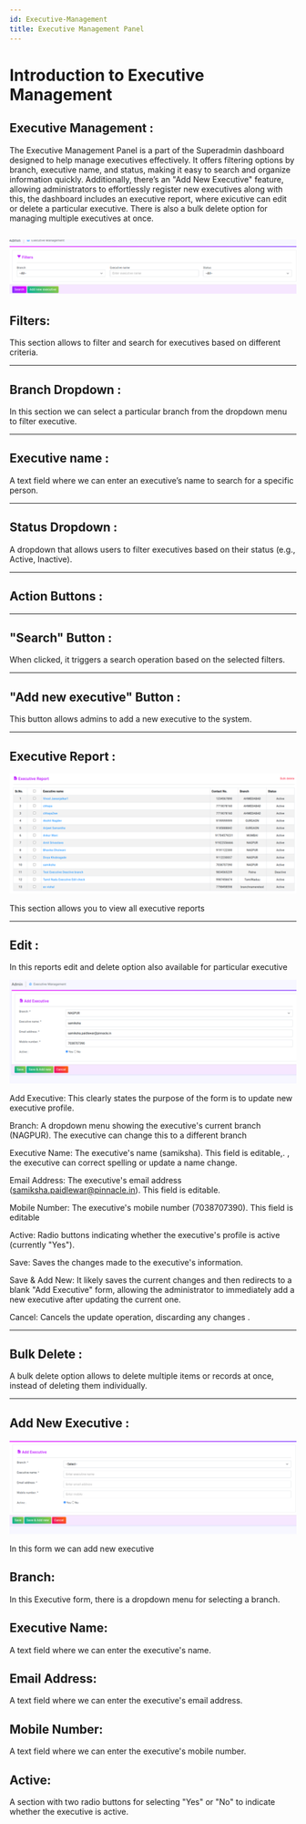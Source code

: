 ```yaml
---
id: Executive-Management
title: Executive Management Panel
---
```


# Introduction to Executive Management 

Executive Management :
--
The Executive Management Panel is a part of the Superadmin dashboard designed to help manage executives effectively. It offers filtering options by branch, executive name, and status, making it easy to search and organize information quickly. Additionally, there’s an "Add New Executive" feature, allowing administrators to effortlessly register new executives along with
this, the dashboard includes an executive report, where exicutive can edit or delete a particular executive. There is also a bulk delete option for managing multiple executives at once.

![Executive Management Image](images/executive1.png)
---
Filters:
---
This section allows to filter and search for executives based on
different criteria.

---
 Branch Dropdown :
---
In this section we can select a particular branch from the
dropdown menu to filter executive.

---
Executive name :
---

A text field where we can enter an executive’s name to search for a specific person. 

---
Status Dropdown :
---

A dropdown that allows users to filter executives based on their status (e.g., Active, Inactive). 

---
Action Buttons :
---

---
"Search" Button :
---
When clicked, it triggers a search operation based on the selected filters. 

---
"Add new executive" Button :
---
This button allows admins to add a new executive to the system. 

---
Executive Report :
---
![Executive Management Image](images/executivereport.png)


This section allows you to view all executive reports

---
Edit : 
---

In this reports edit and delete option also available for particular executive

![Executive Management Image](images/executiveedit.png)

Add Executive: This clearly states the purpose of the form is to update new executive profile.

Branch: A dropdown menu showing the executive's current branch (NAGPUR). The executive can change this to a different branch

Executive Name: The executive's name (samiksha). This field is editable,. , the executive can correct spelling or update a name change.

Email Address: The executive's email address (samiksha.paidlewar@pinnacle.in). This field is editable.

Mobile Number: The executive's mobile number (7038707390). This field is editable

Active: Radio buttons indicating whether the executive's profile is active (currently "Yes").

Save: Saves the changes made to the executive's information.

 Save & Add New: It likely saves the current changes and then redirects to a blank "Add Executive" form, allowing the administrator to immediately add a new executive after updating the current one.

Cancel: Cancels the update operation, discarding any changes .
 
---
Bulk Delete : 
---
A bulk delete option allows  to delete multiple items or records at once, instead of deleting them individually.

---
Add New Executive :
---

![Executive Management Image](images/executive-add.png)

In this form we can add new executive 


Branch:
--
In this Executive form, there is a dropdown menu for selecting a branch.


Executive Name:
--
A text field where we can enter the executive's name.


Email Address:
--
A text field where we can enter the executive's email address.


Mobile Number:
--
A text field where we can enter the executive's mobile number.


Active:
--
A section with two radio buttons for selecting "Yes" or "No" to indicate whether the executive is active.